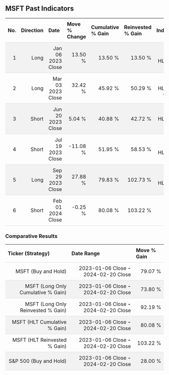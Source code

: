 
<style>
.hits {
            border-collapse: collapse;
            width: 100%;
        }
        .hits th, td {
            padding: 8px;
            border-bottom: 1px solid #ddd;
        }
        
        .hits td {text-align: right;}
        .hits th {text-align: left;}
        
        .hits tr:nth-child(even) {
            background-color: #f2f2f2;
        }
        
        .chartCol {
            width: 50%;
            float: left;
            padding: 20px;
        }  
</style>
    
<br>

## MSFT Past Indicators

<table class="hits">
    <tr>
        <th>No.</th>
        <th>Direction</th>
        <th>Date</th>
        <th>Move % Change</th>
        <th>Cumulative % Gain</th>
        <th>Reinvested % Gain</th>
        <th>Indicator</th>
      </tr>
    <tr>
        <td>1</td>
        <td>Long</td>
        <td>Jan 06 2023 Close</td>
        <td>13.50 %</td>
        <td>13.50 %</td>
        <td>13.50 %</td>
        <td>Long HLT 510</td>
    </tr>
    <tr>
        <td>2</td>
        <td>Long</td>
        <td>Mar 03 2023 Close</td>
        <td>32.42 %</td>
        <td>45.92 %</td>
        <td>50.29 %</td>
        <td>Long HLT 510 GOOG</td>
    </tr>
    <tr>
        <td>3</td>
        <td>Short</td>
        <td>Jun 20 2023 Close</td>
        <td>5.04 %</td>
        <td>40.88 %</td>
        <td>42.72 %</td>
        <td>Short HLT 513 AAPL</td>
    </tr>
    <tr>
        <td>4</td>
        <td>Short</td>
        <td>Jul 19 2023 Close</td>
        <td>-11.08 %</td>
        <td>51.95 %</td>
        <td>58.53 %</td>
        <td>Short HLT 555</td>
    </tr>
    <tr>
        <td>5</td>
        <td>Long</td>
        <td>Sep 29 2023 Close</td>
        <td>27.88 %</td>
        <td>79.83 %</td>
        <td>102.73 %</td>
        <td>Long HLT 508</td>
    </tr>
    <tr>
        <td>6</td>
        <td>Short</td>
        <td>Feb 01 2024 Close</td>
        <td>-0.25 %</td>
        <td>80.08 %</td>
        <td>103.22 %</td>
        <td>Short HLT 5305</td>
    </tr>
    
</table>

### Comparative Results

<table class="hits">
    <thead>
        <th>Ticker (Strategy)</th>
        <th>Date Range</th>
        <th>Move % Gain</th>
    </thead>
    <tbody>
        <tr>
            <td>MSFT (Buy and Hold)</td>
            <td>2023-01-06 Close <b>-</b> 2024-02-20 Close</td>
            <td>79.07 %</td>
        </tr>
        <tr>
            <td>MSFT (Long Only Cumulative % Gain)</td>
            <td>2023-01-06 Close <b>-</b> 2024-02-20 Close</td>
            <td>73.80 %</td>
        </tr>
        <tr>
            <td>MSFT (Long Only Reinvested % Gain)</td>
            <td>2023-01-06 Close <b>-</b> 2024-02-20 Close</td>
            <td>92.19 %</td>
        </tr>
        <tr>
            <td>MSFT (HLT Cumulative % Gain)</td>
            <td>2023-01-06 Close <b>-</b> 2024-02-20 Close</td>
            <td>80.08 %</td>
        </tr>
        <tr>
            <td>MSFT (HLT Reinvested % Gain)</td>
            <td>2023-01-06 Close <b>-</b> 2024-02-20 Close</td>
            <td>103.22 %</td>
        </tr>
        <tr>
            <td>S&P 500 (Buy and Hold)</td>
            <td>2023-01-06 Close <b>-</b> 2024-02-20 Close</td>
            <td>28.00 %</td>
        </tr>
    </tbody>
</table>
<br>
<br>